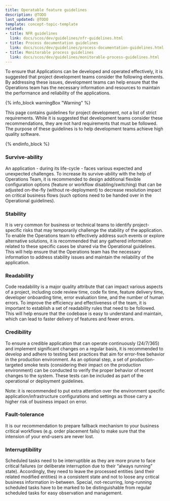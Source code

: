 ```yaml
---
title: Operatable feature guidelines
description: @TODO
last_updated: @TODO
template: concept-topic-template
related:
- title: NFR guidelines
  link: docs/scos/dev/guidelines/nfr-guidelines.html
- title: Process documentation guidelines
  link: docs/scos/dev/guidelines/process-documentation-guidelines.html
- title: Monitorable process guidelines
  link: docs/scos/dev/guidelines/monitorable-process-guidelines.html
---
```


To ensure that Applications can be developed and operated effectively, it is suggested that project development teams consider the following 
elements. By addressing these issues, development teams can help ensure that the Operations team has the necessary information and resources 
to maintain the performance and reliability of the applications.

{% info_block warningBox "Warning" %}

This page contains guidelines for project development, not a list of strict requirements. While it is suggested that
development teams consider these recommendations, they are not hard requirements that must be followed. The purpose of these guidelines 
is to help development teams achieve high quality software.

{% endinfo_block %}

### Survive-ability
An application - during its life-cycle - faces various expected and unexpected challenges. To increase its survive-ability with the help of Operations Team, 
it is recommended to design additional flexible configuration options (feature or workflow disabling/switching) that can be adjusted on-the-fly 
(without re-deployment) to decrease resolution impact on critical business flows (such options need to be handed over in the Operational guidelines).

### Stability
It is very common for business or technical teams to identify project-specific risks that may temporarily challenge the stability of the application.
To enable the Operations team to effectively address such events or explore alternative solutions, it is recommended that any gathered information related to these 
specific cases be shared via the Operational guidelines. This will help ensure that the Operations team has the necessary information to address stability issues 
and maintain the reliability of the application.

### Readability
Code readability is a major quality attribute that can impact various aspects of a project, including code review time, code fix time, feature delivery time, 
developer onboarding time, error evaluation time, and the number of human errors. To improve the efficiency and effectiveness of the team, it is important to 
establish a set of readability rules that need to be followed. This will help ensure that the codebase is easy to understand and maintain, which can lead to 
faster delivery of features and fewer errors.

### Credibility
To ensure a credible application that can operate continuously (24/7/365) and implement significant changes on a regular basis, it is recommended to develop and adhere 
to testing best practices that aim for error-free behavior in the production environment. As an optional step, a set of production-targeted smoke tests 
(considering their impact on the production environment) can be conducted to verify the proper behavior of recent changes to the system. These tests can 
be included as part of the operational or deployment guidelines.

Note: it is recommended to put extra attention over the environment specific application/infrastructure configurations and settings as those carry a higher 
risk of business impact on error.

### Fault-tolerance
It is our recommendation to prepare fallback mechanism to your business critical workflows (e.g. order placement fails) to make sure that the intension of 
your end-users are never lost.

### Interruptibility
Scheduled tasks need to be interruptible as they are more prune to face critical failures (or deliberate interruption due to their “always running” state). 
Accordingly, they need to leave the processed entities (and their related modified entities) in a consistent state and not to loose any critical business 
information in-between. Special, not-recurring, long-running scheduled tasks have to be marked to be distinguishable from regular scheduled tasks for 
easy observation and management.
